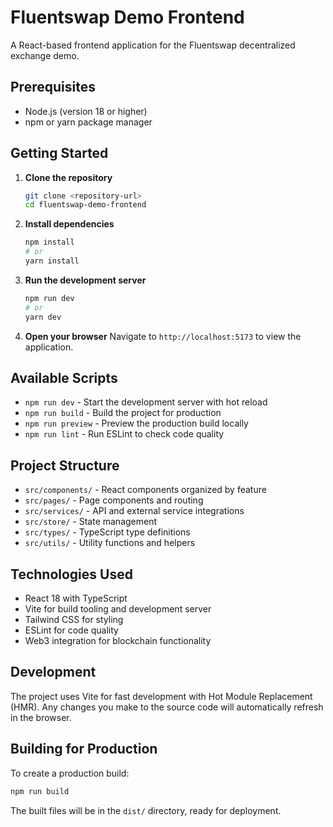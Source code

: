 # Fluentswap Demo Frontend

A React-based frontend application for the Fluentswap decentralized exchange demo.

## Prerequisites

- Node.js (version 18 or higher)
- npm or yarn package manager

## Getting Started

1. **Clone the repository**
   ```bash
   git clone <repository-url>
   cd fluentswap-demo-frontend
   ```

2. **Install dependencies**
   ```bash
   npm install
   # or
   yarn install
   ```

3. **Run the development server**
   ```bash
   npm run dev
   # or
   yarn dev
   ```

4. **Open your browser**
   Navigate to `http://localhost:5173` to view the application.

## Available Scripts

- `npm run dev` - Start the development server with hot reload
- `npm run build` - Build the project for production
- `npm run preview` - Preview the production build locally
- `npm run lint` - Run ESLint to check code quality

## Project Structure

- `src/components/` - React components organized by feature
- `src/pages/` - Page components and routing
- `src/services/` - API and external service integrations
- `src/store/` - State management
- `src/types/` - TypeScript type definitions
- `src/utils/` - Utility functions and helpers

## Technologies Used

- React 18 with TypeScript
- Vite for build tooling and development server
- Tailwind CSS for styling
- ESLint for code quality
- Web3 integration for blockchain functionality

## Development

The project uses Vite for fast development with Hot Module Replacement (HMR). Any changes you make to the source code will automatically refresh in the browser.

## Building for Production

To create a production build:

```bash
npm run build
```

The built files will be in the `dist/` directory, ready for deployment.
